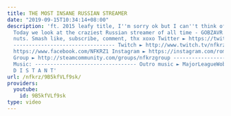 ```yaml
---
title: THE MOST INSANE RUSSIAN STREAMER
date: "2019-09-15T10:34:14+08:00"
description: 'ft. 2015 leafy title, I''m sorry ok but I can''t think of a better one
  Today we look at the craziest Russian streamer of all time - GOBZAVR. This guy is
  nuts. Smash like, subscribe, comment, thx xoxo Twitter ► https://twitter.com/NFKRZAlt
  --------------------------------- Twitch ► http://www.twitch.tv/nfkrz Facebook ►
  https://www.facebook.com/NFKRZ1 Instagram ► https://instagram.com/roman_nfkrz/ Steam
  Group ► http://steamcommunity.com/groups/nfkrzgroup ---------------------------------
  Music: --------------------------------- Outro music ► MajorLeagueWobs/Holder -
  D I S T A N T'
url: /nfkrz/9B5kfVLf9sk/
providers:
  youtube:
    id: 9B5kfVLf9sk
type: video
---
```

